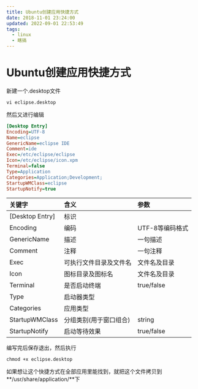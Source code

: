 ```yaml
---
title: Ubuntu创建应用快捷方式
date: 2018-11-01 23:24:00
updated: 2022-09-01 22:53:49
tags:
  - linux
  - 瞎搞
---
```


# Ubuntu创建应用快捷方式

新建一个.desktop文件

```shell
vi eclipse.desktop
```

然后又进行编辑

```ini
[Desktop Entry]
Encoding=UTF-8
Name=eclipse
GenericName=eclipse IDE
Comment=ide
Exec=/etc/eclipse/eclipse
Icon=/etc/eclipse/icon.xpm
Terminal=false
Type=Application
Categories=Application;Development;
StartupWMClass=eclipse
StartupNotify=true
```

| 关键字          | 含义                   | 参数            |
| :-------------- | :--------------------- | :-------------- |
| [Desktop Entry] | 标识                   |                 |
| Encoding        | 编码                   | UTF-8等编码格式 |
| GenericName     | 描述                   | 一句描述        |
| Comment         | 注释                   | 一句注释        |
| Exec            | 可执行文件目录及文件名 | 文件名及目录    |
| Icon            | 图标目录及图标名       | 文件名及目录    |
| Terminal        | 是否启动终端           | true/false      |
| Type            | 启动器类型             |                 |
| Categories      | 应用类型               |                 |
| StartupWMClass  | 分组类别(用于窗口组合)   | string          |
| StartupNotify   | 启动等待效果            | true/false     |

编写完后保存退出，然后执行

```shell
chmod +x eclipse.desktop
```

如果想让这个快捷方式在全部应用里能找到，就把这个文件拷贝到**/usr/share/application/**下
